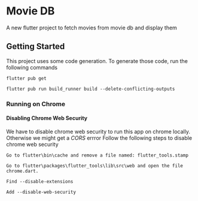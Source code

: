 # Movie DB

A new flutter project to fetch movies from movie db and display them

## Getting Started
This project uses some code generation. To generate those code, run the following commands

`flutter pub get`

`flutter pub run build_runner build --delete-conflicting-outputs`

### Running on Chrome
#### Disabling Chrome Web Security
We have to disable chrome web security to run this app on chrome locally. Otherwise we might get a *CORS* errror
Follow the following steps to disable chrome web security

`Go to flutter\bin\cache and remove a file named: flutter_tools.stamp`

`Go to flutter\packages\flutter_tools\lib\src\web and open the file chrome.dart.`

`Find --disable-extensions`

`Add --disable-web-security`
